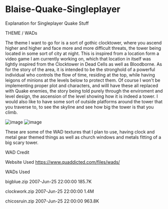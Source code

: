 # Blaise-Quake-Singleplayer
Explanation for Singleplayer Quake Stuff

THEME / WADs

The theme I want to go for is a sort of gothic clocktower, where you ascend higher and higher and face more and more difficult threats, the tower being located in some sort of city at night. This is inspired from a
location form a video game I am currently working on, which that location in itself was lightly inspired from the Clocktower in Dead Cells as well as Bloodborne. As for the story of the area, it is intended to be the stronghold of a powerful individual who controls the flow of time, residing at the top, while having leigons of minions at the levels below to protect them. Of course I won't be implementing proper plot and characters, and willl have these all replaced with Quake enemies, the story being told purely through the enviroment and level design, the ascension of the level showing how it is indeed a tower. I would also like to have some sort of outside platforms around the tower that you traverse to, to see the skyline and see how big the tower is that you climb.

![image](https://github.com/blaisecar/Blaise-Quake-Singleplayer/assets/153130544/b021ea7d-d405-42c7-8105-24cd845738ef)
![image](https://github.com/blaisecar/Blaise-Quake-Singleplayer/assets/153130544/04cb832d-f93d-4545-8d4c-6277f12b9f6a)


These are some of the WAD textures that I plan to use, having clock and metal gear themed things as well as church windows and metals fitting of a big scary tower. 

WAD Credit

Website Used
https://www.quaddicted.com/files/wads/

WADs Used

bigblue.zip	2007-Jun-25 22:00:00	185.7K

clockwork.zip	2007-Jun-25 22:00:00	1.4M

chicosruin.zip	2007-Jun-25 22:00:00	963.8K
